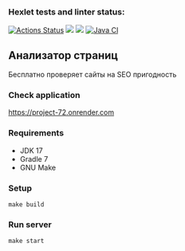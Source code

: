 ### Hexlet tests and linter status:
[![Actions Status](https://github.com/anasasiia/java-project-72/workflows/hexlet-check/badge.svg)](https://github.com/anasasiia/java-project-72/actions) <a href="https://codeclimate.com/github/anasasiia/java-project-72/maintainability"><img src="https://api.codeclimate.com/v1/badges/7943032c7ddc1755edcf/maintainability" /></a> <a href="https://codeclimate.com/github/anasasiia/java-project-72/test_coverage"><img src="https://api.codeclimate.com/v1/badges/7943032c7ddc1755edcf/test_coverage" /></a> [![Java CI](https://github.com/anasasiia/java-project-72/actions/workflows/main.yml/badge.svg)](https://github.com/anasasiia/java-project-72/actions/workflows/main.yml)

## Анализатор страниц
Бесплатно проверяет сайты на SEO пригодность

### Check application
https://project-72.onrender.com

### Requirements
- JDK 17
- Gradle 7
- GNU Make

### Setup
```
make build
```

### Run server
```
make start
```
